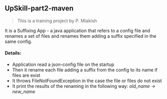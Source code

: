 UpSkill-part2-maven
-------------------
> This is a training project by P. Miakish

It is a Suffixing App - a java application that refers to a config file and renames a set of files and renames them adding a suffix specified in the same config.

#### Details:

- Application read a json-config file on the startup
- Then it rename each file adding a suffix from the config to its name if files are exist
- It throws FileNotFoundException in the case the file or files do not exist
- It print the results of the renaming in the following way:
_old_name -> new_name_
